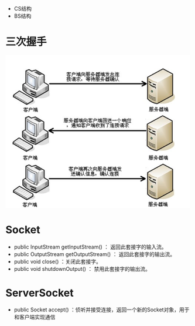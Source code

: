 - CS结构
- BS结构

# 三次握手

![批注 2019-08-03 162029](/assets/批注%202019-08-03%20162029.png)

# Socket

- public InputStream getInputStream() ： 返回此套接字的输入流。
- public OutputStream getOutputStream() ： 返回此套接字的输出流。
- public void close() ：关闭此套接字。
- public void shutdownOutput() ： 禁用此套接字的输出流。

# ServerSocket

- public Socket accept() ：侦听并接受连接，返回一个新的Socket对象，用于和客户端实现通信



